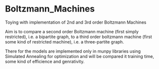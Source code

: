 # Boltzmann_Machines
Toying with implementation of 2nd and 3rd order Boltzmann Machines

Aim is to compare a second order Boltzmann machine (first simply restricted), i.e. a bipartite graph, to a third order boltzmann machine (first some kind of restricted machine), i.e. a three-partite graph.

There for the models are implemented only in munpy libraries using Simulated Annealing for optimization and will be compared it training time, some kind of efficience and genrativity. 
